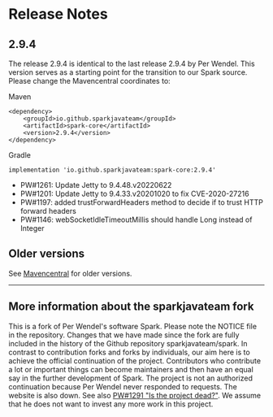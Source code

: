 # Release Notes

## 2.9.4

The release 2.9.4 is identical to the last release 2.9.4 by Per Wendel.
This version serves as a starting point for the transition to our Spark source. Please change the Mavencentral coordinates to:

Maven
```
<dependency>
    <groupId>io.github.sparkjavateam</groupId>
    <artifactId>spark-core</artifactId>
    <version>2.9.4</version>
</dependency>
```

Gradle
```
implementation 'io.github.sparkjavateam:spark-core:2.9.4'
```

- PW#1261: Update Jetty to 9.4.48.v20220622
- PW#1201: Update Jetty to 9.4.33.v20201020 to fix CVE-2020-27216
- PW#1197: added trustForwardHeaders method to decide if to trust HTTP forward headers
- PW#1146: webSocketIdleTimeoutMillis should handle Long instead of Integer

## Older versions
See [Mavencentral](https://repo1.maven.org/maven2/com/sparkjava/spark-core/) for older versions.

----

## More information about the sparkjavateam fork

This is a fork of Per Wendel's software Spark.
Please note the NOTICE file in the repository.
Changes that we have made since the fork are fully included in the history of the Github repository sparkjavateam/spark.
In contrast to contribution forks and forks by individuals, our aim here is to achieve the official continuation of the project.
Contributors who contribute a lot or important things can become maintainers and then have an equal say in the further development of Spark.
The project is not an authorized continuation because Per Wendel never responded to requests.
The website is also down.
See also [PW#1291 "Is the project dead?"](https://github.com/perwendel/spark/issues/1291).
We assume that he does not want to invest any more work in this project.
